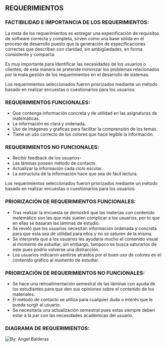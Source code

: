 ## REQUERIMIENTOS
### FACTIBILIDAD E IMPORTANCIA DE LOS REQUERIMIENTOS:
La meta de los requerimientos es entregar una especificación de requisitos de software correcta y completa, sirven como una base sólida en el proceso de desarrollo puesto que la generación de especificaciones correctas que describan con claridad, sin ambigüedades, en forma consistente y compacta.

Es muy importante para identificar las necesidades de los usuarios o clientes, de esta manera se pretende minimizar los problemas relacionados por la mala gestión de los requerimientos en el desarrollo de sistemas.

Los requerimientos seleccionados fueron priorizados mediante un método basado en realizar encuestas o cuestionarios para los usuarios:

### REQUERIMIENTOS FUNCIONALES:
  - Que contenga información concreta y de utilidad en las asignaturas de matemáticas.
  - La información es clara y ordenada.
  - Uso de imágenes y graficas para facilitar la comprensión de los temas.
  - Tiene un uso correcto de los colores que hace legible la información.
### REQUERIMIENTOS NO FUNCIONALES:
  - Recibir feedback de los usuarios-
  - Las láminas poseen método de contacto.
  - Actualizar la información cada ciclo escolar.
  - La estructura de la información hace que sea de fácil lectura.
  
Los requerimientos seleccionados fueron priorizados mediante un método basado en realizar encuestas o cuestionarios para los usuarios:
  
### PRIORIZACIÓN DE REQUERIMIENTOS FUNCIONALES:
  - Tras realizar la encuesta se demostró que las materias con contenido matemático son las que más suelen complicar a los usuarios, por lo que en ellas se basaran las láminas de estudio.
  - Se reveló que los usuarios necesitan información ordenada y concreta para que esta sea de utilidad para ellos y no se saturen de la misma.
  - Se interpreta que a los usuarios les ayudaría mucho el contenido visual al momento de estudiar, sin embargo, tampoco se busca saturarlos de este pues podría volverse una distracción.
  - Los usuarios indicaron sentirse atraídos por el buen uso de colores en el contenido gráfico al momento de estudiar.
### PRIORIZACIÓN DE REQUERIMIENTOS NO FUNCIONALES:
  - Se hace una retroalimentación semestral de las láminas con ayuda de los estudiantes para que den sus opiniones sobre el contenido de los materiales.
  - El método de contacto se utiliza para cualquier duda o interés que le pueda surgir al usuario.
  - Se necesitaría una actualización semestral pues estas siempre deben estar a la par con las necesidades académicas del usuario.

### DIAGRAMA DE REQUERIMIENTOS:
<img src="https://i.imgur.com/cqp687E.jpg" title="By: Angel Balderas" /></a>
